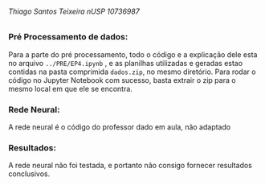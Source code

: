 ###### Thiago Santos Teixeira nUSP 10736987

### Pré Processamento de dados:

Para a parte do pré processamento, todo o código e a explicação dele esta no arquivo `../PRE/EP4.ipynb` , e as planilhas utilizadas e geradas estao contidas na pasta comprimida `dados.zip`, no mesmo diretório. Para rodar o código no Jupyter Notebook com sucesso, basta extrair o zip para o mesmo local em que ele se encontra.



### Rede Neural:

A rede neural é o código do professor dado em aula, não adaptado

### Resultados:

A rede neural não foi testada, e portanto não consigo fornecer resultados conclusivos.







